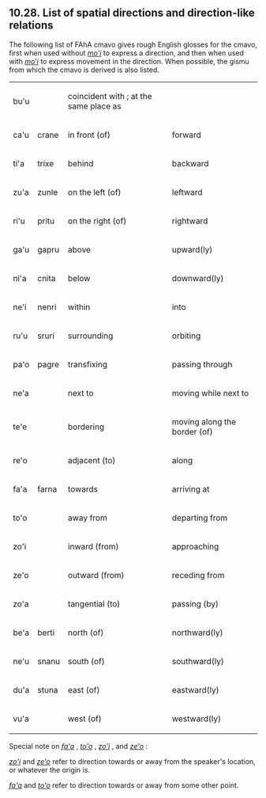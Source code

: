 <a id="section-direction-cmavo"></a>10.28. <a id="c10s28"></a>List of spatial directions and direction-like relations
---------------------------------------------------------------------------------------------------------------------

<a id="id-1.11.30.2.1" class="indexterm"></a><a id="id-1.11.30.2.2" class="indexterm"></a><a id="id-1.11.30.2.3" class="indexterm"></a><a id="id-1.11.30.2.4" class="indexterm"></a><a id="id-1.11.30.2.5" class="indexterm"></a><a id="id-1.11.30.2.6" class="indexterm"></a><a id="id-1.11.30.2.7" class="indexterm"></a><a id="id-1.11.30.2.8" class="indexterm"></a><a id="id-1.11.30.2.9" class="indexterm"></a><a id="id-1.11.30.2.10" class="indexterm"></a><a id="id-1.11.30.2.11" class="indexterm"></a><a id="id-1.11.30.2.12" class="indexterm"></a><a id="id-1.11.30.2.13" class="indexterm"></a><a id="id-1.11.30.2.14" class="indexterm"></a><a id="id-1.11.30.2.15" class="indexterm"></a><a id="id-1.11.30.2.16" class="indexterm"></a><a id="id-1.11.30.2.17" class="indexterm"></a><a id="id-1.11.30.2.18" class="indexterm"></a><a id="id-1.11.30.2.19" class="indexterm"></a><a id="id-1.11.30.2.20" class="indexterm"></a><a id="id-1.11.30.2.21" class="indexterm"></a><a id="id-1.11.30.2.22" class="indexterm"></a><a id="id-1.11.30.2.23" class="indexterm"></a><a id="id-1.11.30.2.24" class="indexterm"></a><a id="id-1.11.30.2.25" class="indexterm"></a><a id="id-1.11.30.2.26" class="indexterm"></a><a id="id-1.11.30.2.27" class="indexterm"></a><a id="id-1.11.30.2.28" class="indexterm"></a><a id="id-1.11.30.2.29" class="indexterm"></a><a id="id-1.11.30.2.30" class="indexterm"></a><a id="id-1.11.30.2.31" class="indexterm"></a><a id="id-1.11.30.2.32" class="indexterm"></a>The following list of FAhA cmavo gives rough English glosses for the cmavo, first when used without _<a id="id-1.11.30.2.33.1" class="indexterm"></a>[_mo'i_](../go01#valsi-mohi)_ to express a direction, and then when used with _<a id="id-1.11.30.2.34.1" class="indexterm"></a>[_mo'i_](../go01#valsi-mohi)_ to express movement in the direction. When possible, the gismu from which the cmavo is derived is also listed.

<table class="cmavo-list"><colgroup></colgroup><tbody><tr class="cmavo-entry"><td class="cmavo"><p class="cmavo">bu'u</p></td><td class="gismu"><p class="gismu"></p></td><td class="direction"><p class="direction">coincident with ; at the same place as</p></td><td class="movement"><p class="movement"></p></td></tr><tr class="cmavo-entry"><td class="cmavo"><p class="cmavo">ca'u</p></td><td class="gismu"><p class="gismu">crane</p></td><td class="direction"><p class="direction">in front (of)</p></td><td class="movement"><p class="movement">forward</p></td></tr><tr class="cmavo-entry"><td class="cmavo"><p class="cmavo">ti'a</p></td><td class="gismu"><p class="gismu">trixe</p></td><td class="direction"><p class="direction">behind</p></td><td class="movement"><p class="movement">backward</p></td></tr><tr class="cmavo-entry"><td class="cmavo"><p class="cmavo">zu'a</p></td><td class="gismu"><p class="gismu">zunle</p></td><td class="direction"><p class="direction">on the left (of)</p></td><td class="movement"><p class="movement">leftward</p></td></tr><tr class="cmavo-entry"><td class="cmavo"><p class="cmavo">ri'u</p></td><td class="gismu"><p class="gismu">pritu</p></td><td class="direction"><p class="direction">on the right (of)</p></td><td class="movement"><p class="movement">rightward</p></td></tr><tr class="cmavo-entry"><td class="cmavo"><p class="cmavo">ga'u</p></td><td class="gismu"><p class="gismu">gapru</p></td><td class="direction"><p class="direction">above</p></td><td class="movement"><p class="movement">upward(ly)</p></td></tr><tr class="cmavo-entry"><td class="cmavo"><p class="cmavo">ni'a</p></td><td class="gismu"><p class="gismu">cnita</p></td><td class="direction"><p class="direction">below</p></td><td class="movement"><p class="movement">downward(ly)</p></td></tr><tr class="cmavo-entry"><td class="cmavo"><p class="cmavo">ne'i</p></td><td class="gismu"><p class="gismu">nenri</p></td><td class="direction"><p class="direction">within</p></td><td class="movement"><p class="movement">into</p></td></tr><tr class="cmavo-entry"><td class="cmavo"><p class="cmavo">ru'u</p></td><td class="gismu"><p class="gismu">sruri</p></td><td class="direction"><p class="direction">surrounding</p></td><td class="movement"><p class="movement">orbiting</p></td></tr><tr class="cmavo-entry"><td class="cmavo"><p class="cmavo">pa'o</p></td><td class="gismu"><p class="gismu">pagre</p></td><td class="direction"><p class="direction">transfixing</p></td><td class="movement"><p class="movement">passing through</p></td></tr><tr class="cmavo-entry"><td class="cmavo"><p class="cmavo">ne'a</p></td><td class="gismu"><p class="gismu"></p></td><td class="direction"><p class="direction">next to</p></td><td class="movement"><p class="movement">moving while next to</p></td></tr><tr class="cmavo-entry"><td class="cmavo"><p class="cmavo">te'e</p></td><td class="gismu"><p class="gismu"></p></td><td class="direction"><p class="direction">bordering</p></td><td class="movement"><p class="movement">moving along the border (of)</p></td></tr><tr class="cmavo-entry"><td class="cmavo"><p class="cmavo">re'o</p></td><td class="gismu"><p class="gismu"></p></td><td class="direction"><p class="direction">adjacent (to)</p></td><td class="movement"><p class="movement">along</p></td></tr><tr class="cmavo-entry"><td class="cmavo"><p class="cmavo">fa'a</p></td><td class="gismu"><p class="gismu">farna</p></td><td class="direction"><p class="direction">towards</p></td><td class="movement"><p class="movement">arriving at</p></td></tr><tr class="cmavo-entry"><td class="cmavo"><p class="cmavo">to'o</p></td><td class="gismu"><p class="gismu"></p></td><td class="direction"><p class="direction">away from</p></td><td class="movement"><p class="movement">departing from</p></td></tr><tr class="cmavo-entry"><td class="cmavo"><p class="cmavo">zo'i</p></td><td class="gismu"><p class="gismu"></p></td><td class="direction"><p class="direction">inward (from)</p></td><td class="movement"><p class="movement">approaching</p></td></tr><tr class="cmavo-entry"><td class="cmavo"><p class="cmavo">ze'o</p></td><td class="gismu"><p class="gismu"></p></td><td class="direction"><p class="direction">outward (from)</p></td><td class="movement"><p class="movement">receding from</p></td></tr><tr class="cmavo-entry"><td class="cmavo"><p class="cmavo">zo'a</p></td><td class="gismu"><p class="gismu"></p></td><td class="direction"><p class="direction">tangential (to)</p></td><td class="movement"><p class="movement">passing (by)</p></td></tr><tr class="cmavo-entry"><td class="cmavo"><p class="cmavo">be'a</p></td><td class="gismu"><p class="gismu">berti</p></td><td class="direction"><p class="direction">north (of)</p></td><td class="movement"><p class="movement">northward(ly)</p></td></tr><tr class="cmavo-entry"><td class="cmavo"><p class="cmavo">ne'u</p></td><td class="gismu"><p class="gismu">snanu</p></td><td class="direction"><p class="direction">south (of)</p></td><td class="movement"><p class="movement">southward(ly)</p></td></tr><tr class="cmavo-entry"><td class="cmavo"><p class="cmavo">du'a</p></td><td class="gismu"><p class="gismu">stuna</p></td><td class="direction"><p class="direction">east (of)</p></td><td class="movement"><p class="movement">eastward(ly)</p></td></tr><tr class="cmavo-entry"><td class="cmavo"><p class="cmavo">vu'a</p></td><td class="gismu"><p class="gismu"></p></td><td class="direction"><p class="direction">west (of)</p></td><td class="movement"><p class="movement">westward(ly)</p></td></tr></tbody></table>

<a id="id-1.11.30.4.1" class="indexterm"></a><a id="id-1.11.30.4.2" class="indexterm"></a><a id="id-1.11.30.4.3" class="indexterm"></a><a id="id-1.11.30.4.4" class="indexterm"></a>Special note on _<a id="id-1.11.30.4.5.1" class="indexterm"></a>[_fa'a_](../go01#valsi-faha)_ , _<a id="id-1.11.30.4.6.1" class="indexterm"></a>[_to'o_](../go01#valsi-toho)_ , _<a id="id-1.11.30.4.7.1" class="indexterm"></a>[_zo'i_](../go01#valsi-zohi)_ , and _<a id="id-1.11.30.4.8.1" class="indexterm"></a>[_ze'o_](../go01#valsi-zeho)_ :

_<a id="id-1.11.30.5.1.1" class="indexterm"></a>[_zo'i_](../go01#valsi-zohi)_ and _<a id="id-1.11.30.5.2.1" class="indexterm"></a>[_ze'o_](../go01#valsi-zeho)_ refer to direction towards or away from the speaker's location, or whatever the origin is.

_<a id="id-1.11.30.6.1.1" class="indexterm"></a>[_fa'a_](../go01#valsi-faha)_ and _<a id="id-1.11.30.6.2.1" class="indexterm"></a>[_to'o_](../go01#valsi-toho)_ refer to direction towards or away from some other point.